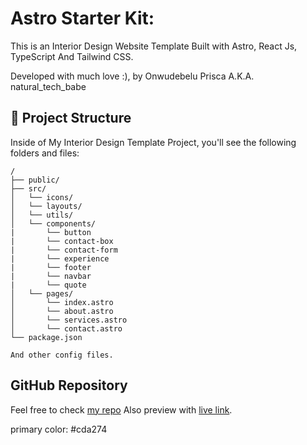 # Astro Starter Kit:

This is an Interior Design Website Template Built with Astro, React Js, TypeScript And Tailwind CSS.

Developed with much love :), by Onwudebelu Prisca A.K.A. natural_tech_babe

## 🚀 Project Structure

Inside of My Interior Design Template Project, you'll see the following folders and files:

```
/
├── public/
├── src/
│   └── icons/
│   └── layouts/
│   └── utils/
│   └── components/
|       └── button
|       └── contact-box
|       └── contact-form
|       └── experience
|       └── footer
|       └── navbar
|       └── quote
│   └── pages/
│       └── index.astro
│       └── about.astro
│       └── services.astro
│       └── contact.astro
└── package.json

And other config files.
```

## GitHub Repository

Feel free to check [my repo](https://github.com/PriscaTonia/interior-design-website)
Also preview with [live link](https://interior-design-website-ntb.vercel.app/).


primary color: #cda274